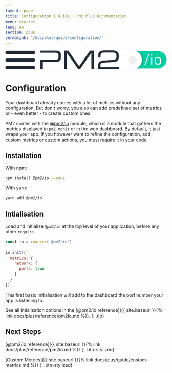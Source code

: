 ```yaml
---
layout: page
title: Configuration | Guide | PM2 Plus Documentation
menu: starter
lang: en
section: plus
permalink: "/doc/plus/guide/configuration/"
---
```


![pm2io](https://raw.githubusercontent.com/keymetrics/branding/master/logos/pm2ioAPM/io-white.png)

# Configuration

Your dashboard already comes with a lot of metrics without any configuration. But don't worry, you also can add predefined set of metrics or - even better - to create custom ones.

PM2 comes with the [@pm2/io](https://github.com/keymetrics/pm2-io-apm) module, which is a module that gathers the metrics displayed in `pm2 monit` or in the web dashboard. By default, it just wraps your app. If you however want to refine the configuration, add custom metrics or custom actions, you must require it in your code.

## Installation

With npm:

```bash
npm install @pm2/io --save
```

With yarn:

```bash
yarn add @pm2/io
```

## Intialisation

Load and initialize `@pm2/io` at the top level of your application, before any other `require`.

```javascript
const io = require('@pm2/io')

io.init({
  metrics: {
    network: {
      ports: true
    }
  }
})
```

This first basic initialisation will add to the dashboard the port number your app is listening to.

 See all intialisation options in the [@pm2/io reference]({{ site.baseurl }}{% link docs/plus/reference/pm2io.md %}).
{: .tip}

## Next Steps


[@pm2/io reference]({{ site.baseurl }}{% link docs/plus/reference/pm2io.md %})
{: .btn-stylized}

[Custom Metrics]({{ site.baseurl }}{% link docs/plus/guide/custom-metrics.md %})
{: .btn-stylized}
